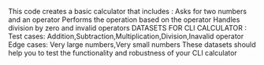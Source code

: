 This code creates a basic calculator that includes : 
Asks for two numbers and an operator
Performs the operation based on the operator
Handles division by zero and invalid operators
DATASETS FOR CLI CALCULATOR :
Test cases: Addition,Subtraction,Multiplication,Division,Inavalid operator
Edge cases: Very large numbers,Very small numbers
These datasets should help you to test the functionality and robustness of your CLI calculator
